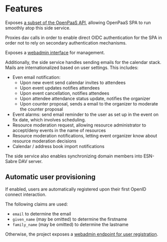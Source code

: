 # Features

Exposes [a subset of the OpenPaaS API](apis/openpaasApi.md), allowing OpenPaaS SPA to run smoothly atop this side service.

Proxies dav calls in order to enable direct OIDC authentication for the SPA in order not to rely on secondary authentication
mechanisms.

Exposes a [webadmin interface](apis/webadmin.md) for management.

Additionally, the side service handles sending emails for the calendar stack. Mails are internationalized based on user
settings. This includes:

- Even email notification:
    - Upon new event send calendar invites to attendees
    - Upon event updates notifies attendees
    - Upon event cancellation, notifies attendees
    - Upon attendee attendance status update, notifies the organizer
    - Upon counter proposal, sends a email to the organizer to moderate the counter proposal
- Event alarms: send email reminder to the user as set up in the event on fix date, which involves scheduling.
- Resource moderation request, allowing resource administrator to accept/deny events in the name of resources
- Resource moderation notifications, letting event organizer know about resource moderation decisions
- Calendar / address book import notifications

The side service also enables synchronizing domain members into ESN-Sabre DAV server.

## Automatic user provisioning

If enabled, users are automatically registered upon their first OpenID connect interaction.

The following claims are used:
 - `email` to determine the email
 - `given_name` (may be omitted) to determine the firstname
 - `family_name` (may be omitted) to determine the lastname

Otherwise, the project exposes a [webadmin endpoint for user registration](apis/webadmin.md#registration-of-a-new-user).